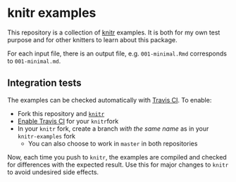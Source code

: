 # knitr examples

This repository is a collection of [knitr](http://yihui.name/knitr) examples. It is both for my own test purpose and for other knitters to learn about this package.

For each input file, there is an output file, e.g. `001-minimal.Rmd` corresponds to `001-minimal.md`.

## Integration tests

The examples can be checked automatically with [Travis CI](https://travis-ci.org). To enable:

- Fork this repository and [`knitr`](/yihui/knitr)
- [Enable Travis CI](https://travis-ci.org/profile) for your `knitr`fork
- In your `knitr` fork, create a branch *with the same name* as in your `knitr-examples` fork
    - You can also choose to work in `master` in both repositories

Now, each time you push to `knitr`, the examples are compiled and checked for differences with the expected result.  Use this for major changes to `knitr` to avoid undesired side effects.
